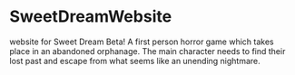 # SweetDreamWebsite

website for Sweet Dream Beta! A first person horror game which takes place in an abandoned orphanage. The main character needs to find their lost past and escape from what seems like an unending nightmare.
